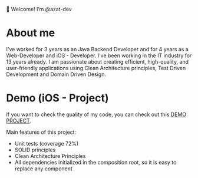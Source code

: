 👋 Welcome! I’m @azat-dev

# About me

I've worked for 3 years as an Java Backend Developer and for 4 years as a Web-Developer and iOS - Developer. I've been working in the IT industry for 13 years already.
I am passionate about creating efficient, high-quality, and user-friendly applications using Clean Architecture principles, Test Driven Development and Domain Driven Design.

# Demo (iOS - Project)

If you want to check the quality of my code, you can check out this [DEMO PROJECT](https://github.com/azat-dev/CurrencyConverter).

Main features of this project:

- Unit tests (coverage 72%)
- SOLID principles
- Clean Architecture Principles
- All dependencies initialized in the composition root, so it is easy to replace any component

<!---
azat-dev/azat-dev is a ✨ special ✨ repository because its `README.md` (this file) appears on your GitHub profile.
You can click the Preview link to take a look at your changes.
--->

